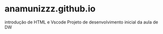 # anamunizzz.github.io

introdução de HTML e Vscode
Projeto de desenvolvimento inicial da aula de DW
